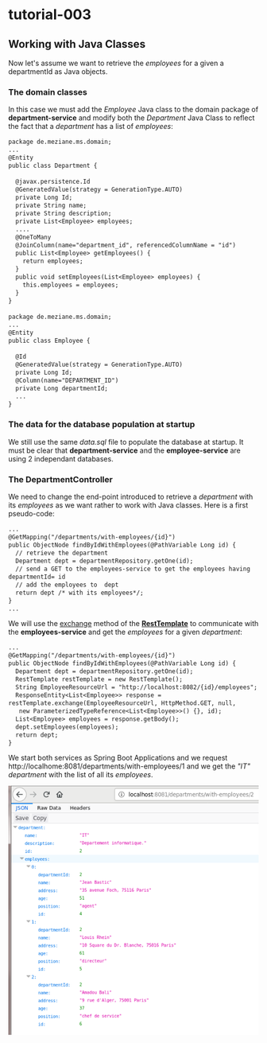 # tutorial-003
## Working with Java Classes
Now let's assume we want to retrieve the *employees* for a given a departmentId as Java objects.
### The domain classes
In this case we must add the *Employee* Java class to the domain package of **department-service** and modify both the *Department* Java Class to reflect  the fact that a *department* has a list of *employees*:
```
package de.meziane.ms.domain;
...
@Entity
public class Department {

  @javax.persistence.Id
  @GeneratedValue(strategy = GenerationType.AUTO)
  private Long Id;
  private String name;
  private String description;
  private List<Employee> employees;
  ....
  @OneToMany
  @JoinColumn(name="department_id", referencedColumnName = "id")
  public List<Employee> getEmployees() {
    return employees;
  }
  public void setEmployees(List<Employee> employees) {
    this.employees = employees;
  }
}

package de.meziane.ms.domain;
...
@Entity
public class Employee {

  @Id
  @GeneratedValue(strategy = GenerationType.AUTO)
  private Long Id;
  @Column(name="DEPARTMENT_ID")
  private Long departmentId;
  ...
}
```
### The data for the database population at startup
We still use the same *data.sql* file to populate the database at startup. 
It must be clear that **department-service** and the **employee-service** are using 2 independant databases.
### The DepartmentController
We need to change the end-point introduced  to retrieve a *department* with its *employees* as we want rather to work with Java classes. Here is a first pseudo-code:
```
...
@GetMapping("/departments/with-employees/{id}")
public ObjectNode findByIdWithEmployees(@PathVariable Long id) {
  // retrieve the department
  Department dept = departmentRepository.getOne(id);
  // send a GET to the employees-service to get the employees having departmentId= id 
  // add the employees to  dept 
  return dept /* with its employees*/;
}
...
```
We will use the [exchange](https://docs.spring.io/spring-framework/docs/current/javadoc-api/org/springframework/web/client/RestTemplate.html#exchange-java.lang.String-org.springframework.http.HttpMethod-org.springframework.http.HttpEntity-org.springframework.core.ParameterizedTypeReference-java.util.Map-) method of the [**RestTemplate**](https://docs.spring.io/spring-framework/docs/current/javadoc-api/org/springframework/web/client/RestTemplate.html) to communicate with the **employees-service** and get the *employees* for a given *department*:   
```
...
@GetMapping("/departments/with-employees/{id}")
public ObjectNode findByIdWithEmployees(@PathVariable Long id) {
  Department dept = departmentRepository.getOne(id);
  RestTemplate restTemplate = new RestTemplate();
  String EmployeeResourceUrl = "http://localhost:8082/{id}/employees";
  ResponseEntity<List<Employee>> response = restTemplate.exchange(EmployeeResourceUrl, HttpMethod.GET, null,
   new ParameterizedTypeReference<List<Employee>>() {}, id);
  List<Employee> employees = response.getBody();	
  dept.setEmployees(employees);
  return dept;
}
```
We start both services as Spring Boot Applications and we request http://localhome:8081/departments/with-employees/1 and we get the *"IT" department* with the list of all its *employees*.

!["IT"-Department with its Employees](images/departmentWithEmployees.png?raw=true)

<!--stackedit_data:
eyJoaXN0b3J5IjpbLTM0NjYzMDMxMiwtMTg2MTI1Nzc3MV19
-->